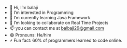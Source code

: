 - 👋 Hi, I’m balaji
- 👀 I’m interested in Programming
-  🌱 I’m currently learning Java Framework
- 💞️ I’m looking to collaborate on Real Time Projects
- 📫 you can contact me at balbaji29@gmail.com
- 😄 Pronouns: He/him
- ⚡ Fun fact: 60% of programmers learned to code online. 

<!---
bala0617/bala0617 is a ✨ special ✨ repository because its `README.md` (this file) appears on your GitHub profile.
You can click the Preview link to take a look at your changes.
--->
